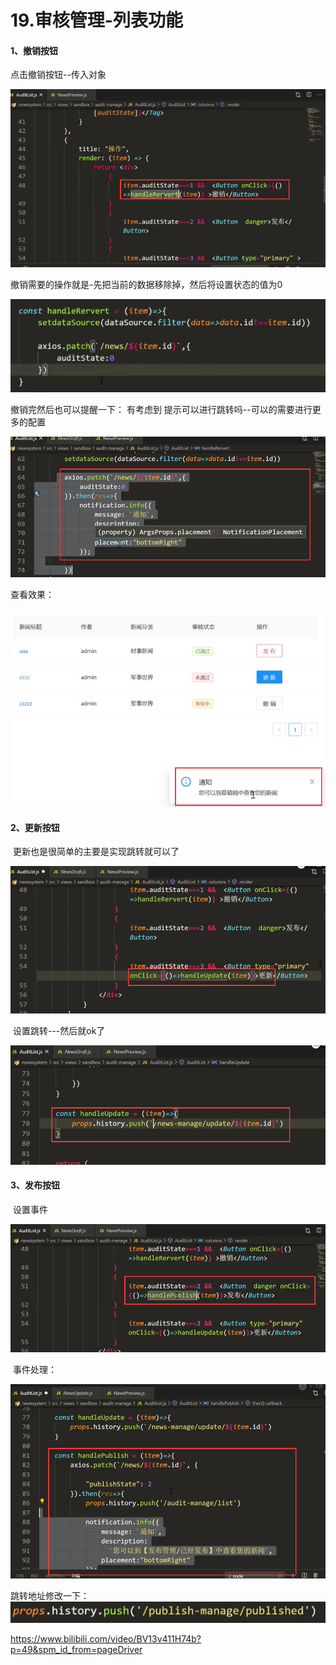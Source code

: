 # 19.审核管理-列表功能





#### 1、撤销按钮

点击撤销按钮--传入对象

![1640683231821](../../../../.vuepress/public/images/1640683231821.png)





撤销需要的操作就是-先把当前的数据移除掉，然后将设置状态的值为0

![1640683433883](../../../../.vuepress/public/images/1640683433883.png)





撤销完然后也可以提醒一下： 有考虑到 提示可以进行跳转吗--可以的需要进行更多的配置

![1640683589297](../../../../.vuepress/public/images/1640683589297.png)



查看效果：

![1640683668118](../../../../.vuepress/public/images/1640683668118.png)





#### 2、更新按钮

​		更新也是很简单的主要是实现跳转就可以了

![1640683829824](../../../../.vuepress/public/images/1640683829824.png)



​		设置跳转---然后就ok了

![1640683913565](../../../../.vuepress/public/images/1640683913565.png)









#### 3、发布按钮



​	设置事件

![1640684582824](../../../../.vuepress/public/images/1640684582824.png)



​	事件处理：

![1640684698470](../../../../.vuepress/public/images/1640684698470.png)



跳转地址修改一下：![1640684764116](../../../../.vuepress/public/images/1640684764116.png)





https://www.bilibili.com/video/BV13v411H74b?p=49&spm_id_from=pageDriver
















































































































































































